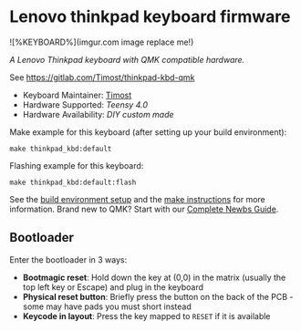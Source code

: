 # Lenovo thinkpad keyboard firmware

![%KEYBOARD%](imgur.com image replace me!)

*A Lenovo Thinkpad keyboard with QMK compatible hardware.*

See https://gitlab.com/Timost/thinkpad-kbd-qmk

* Keyboard Maintainer: [Timost](https://github.com/Timost)
* Hardware Supported: *Teensy 4.0*
* Hardware Availability: *DIY custom made*

Make example for this keyboard (after setting up your build environment):

    make thinkpad_kbd:default

Flashing example for this keyboard:

    make thinkpad_kbd:default:flash

See the [build environment setup](https://docs.qmk.fm/#/getting_started_build_tools) and the [make instructions](https://docs.qmk.fm/#/getting_started_make_guide) for more information. Brand new to QMK? Start with our [Complete Newbs Guide](https://docs.qmk.fm/#/newbs).

## Bootloader

Enter the bootloader in 3 ways:

* **Bootmagic reset**: Hold down the key at (0,0) in the matrix (usually the top left key or Escape) and plug in the keyboard
* **Physical reset button**: Briefly press the button on the back of the PCB - some may have pads you must short instead
* **Keycode in layout**: Press the key mapped to `RESET` if it is available
